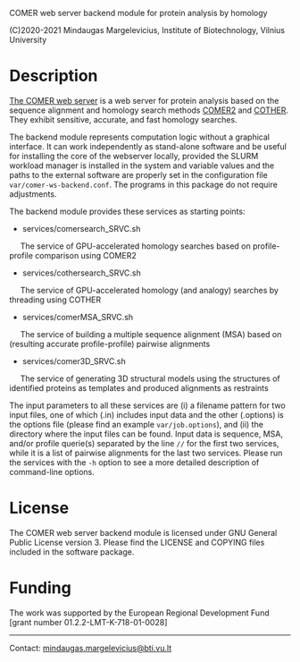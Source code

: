 COMER web server backend module for protein analysis by homology

(C)2020-2021 Mindaugas Margelevicius,
Institute of Biotechnology, Vilnius University

# Description

   [The COMER web server](https://bioinformatics.lt/comer) is a web 
   server for protein analysis based on the sequence alignment and 
   homology search methods [COMER2](https://github.com/minmarg/comer2) and 
   [COTHER](https://github.com/minmarg/cother). They exhibit sensitive, 
   accurate, and fast homology searches.

   The backend module represents computation logic without a graphical 
   interface. It can work independently as stand-alone software and be 
   useful for installing the core of the webserver locally, provided 
   the SLURM workload manager is installed in the system and variable 
   values and the paths to the external software are properly set in the 
   configuration file `var/comer-ws-backend.conf`. The programs in this 
   package do not require adjustments.

   The backend module provides these services as starting points:

  *  services/comersearch\_SRVC.sh

   &nbsp;&nbsp;&nbsp;&nbsp;
   The service of GPU-accelerated homology searches based on profile-profile 
   comparison using COMER2

  *  services/cothersearch\_SRVC.sh

   &nbsp;&nbsp;&nbsp;&nbsp;
   The service of GPU-accelerated homology (and analogy) searches by threading
   using COTHER

  *  services/comerMSA\_SRVC.sh

   &nbsp;&nbsp;&nbsp;&nbsp;
   The service of building a multiple sequence alignment (MSA) based on 
   (resulting accurate profile-profile) pairwise alignments

  *  services/comer3D\_SRVC.sh

   &nbsp;&nbsp;&nbsp;&nbsp;
   The service of generating 3D structural models using the structures of 
   identified proteins as templates and produced alignments as restraints

   The input parameters to all these services are (i) a filename pattern for 
   two input files, one of which (.in) includes input data and the other 
   (.options) is the options file (please find an example `var/job.options`),
   and (ii) the directory where the input files can be found. Input data is 
   sequence, MSA, and/or profile querie(s) separated by the line `//` for the 
   first two services, while it is a list of pairwise alignments for the last 
   two services. Please run the services with the `-h` option to see a more 
   detailed description of command-line options.

# License

   The COMER web server backend module is licensed under GNU General Public 
   License version 3. Please find the LICENSE and COPYING files 
   included in the software package.

# Funding

The work was supported by the European Regional Development Fund 
[grant number 01.2.2-LMT-K-718-01-0028]

---

Contact: <mindaugas.margelevicius@bti.vu.lt>

